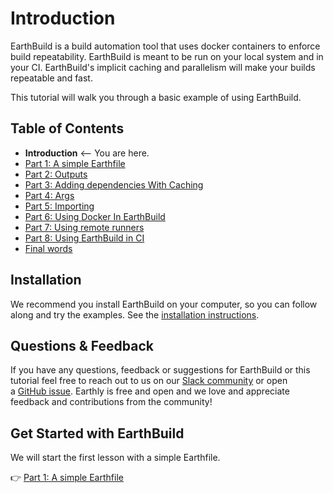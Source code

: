 # Introduction

EarthBuild is a build automation tool that uses docker containers to enforce build repeatability. EarthBuild is meant to be run on your local system and in your CI. EarthBuild's implicit caching and parallelism will make your builds repeatable and fast.

This tutorial will walk you through a basic example of using EarthBuild.

## Table of Contents

* **Introduction** <-- You are here.
* [Part 1: A simple Earthfile](./part-1-a-simple-earthfile.md)
* [Part 2: Outputs](./part-2-outputs.md)
* [Part 3: Adding dependencies With Caching](./part-3-adding-dependencies-with-caching.md)
* [Part 4: Args](./part-4-args.md)
* [Part 5: Importing](./part-5-importing.md)
* [Part 6: Using Docker In EarthBuild](./part-6-using-docker-with-earthly.md)
* [Part 7: Using remote runners](./part-7-using-remote-runners.md)
* [Part 8: Using EarthBuild in CI](./part-8a-using-earthly-in-your-current-ci.md)
* [Final words](./final-words.md)

## Installation

We recommend you install EarthBuild on your computer, so you can follow along and try the examples. See the [installation instructions](https://earthly.dev/get-earthly).

## Questions & Feedback

If you have any questions, feedback or suggestions for EarthBuild or this tutorial feel free to reach out to us on our [Slack community](https://earthly.dev/slack) or open a [GitHub issue](https://github.com/earthly/earthly/issues). Earthly is free and open and we love and appreciate feedback and contributions from the community!

## Get Started with EarthBuild

We will start the first lesson with a simple Earthfile.

👉 [Part 1: A simple Earthfile](./part-1-a-simple-earthfile.md)
